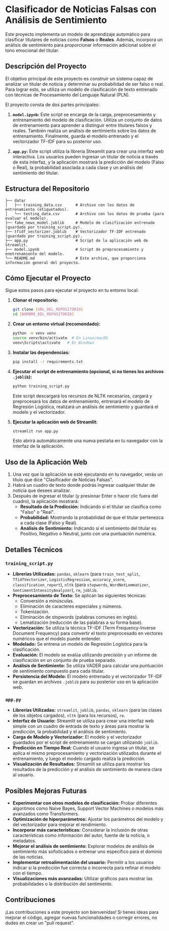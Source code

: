 # Clasificador de Noticias Falsas con Análisis de Sentimiento

Este proyecto implementa un modelo de aprendizaje automático para clasificar titulares de noticias como **Falsos** o **Reales**. Además, incorpora un análisis de sentimiento para proporcionar información adicional sobre el tono emocional del titular.

## Descripción del Proyecto

El objetivo principal de este proyecto es construir un sistema capaz de analizar un titular de noticia y determinar su probabilidad de ser falso o real. Para lograr esto, se utiliza un modelo de clasificación de texto entrenado con técnicas de Procesamiento del Lenguaje Natural (PLN).

El proyecto consta de dos partes principales:

1.  **`model.ipynb`:** Este script se encarga de la carga, preprocesamiento y entrenamiento del modelo de clasificación. Utiliza un conjunto de datos de entrenamiento para aprender a distinguir entre titulares falsos y reales. También realiza un análisis de sentimiento sobre los datos de entrenamiento. Finalmente, guarda el modelo entrenado y el vectorizador TF-IDF para su posterior uso.

2.  **`app.py`:** Este script utiliza la librería Streamlit para crear una interfaz web interactiva. Los usuarios pueden ingresar un titular de noticia a través de esta interfaz, y la aplicación mostrará la predicción del modelo (Falso o Real), la probabilidad asociada a cada clase y un análisis del sentimiento del titular.

## Estructura del Repositorio

```
├── data/
│   ├── training_data.csv      # Archivo con los datos de entrenamiento (etiquetados).
│   └── testing_data.csv       # Archivo con los datos de prueba (para evaluar el modelo).
├── fake_news_model.joblib     # Modelo de clasificación entrenado (guardado por training_script.py).
├── tfidf_vectorizer.joblib    # Vectorizador TF-IDF entrenado (guardado por training_script.py).
├── app.py                     # Script de la aplicación web de Streamlit.
├── model.ipynb                # Script de preprocesamiento y enetrenamiento del modelo.
└── README.md                  # Este archivo, que proporciona información general del proyecto.
```

## Cómo Ejecutar el Proyecto

Sigue estos pasos para ejecutar el proyecto en tu entorno local:

1.  **Clonar el repositorio:**

    ```bash
    git clone [URL_DEL_REPOSITORIO]
    cd [NOMBRE_DEL_REPOSITORIO]
    ```

2.  **Crear un entorno virtual (recomendado):**

    ```bash
    python -m venv venv
    source venv/bin/activate  # En Linux/macOS
    venv\Scripts\activate   # En Windows
    ```

3.  **Instalar las dependencias:**

    ```bash
    pip install -r requirements.txt
    ```

4.  **Ejecutar el script de entrenamiento (opcional, si no tienes los archivos `.joblib`):**

    ```bash
    python training_script.py
    ```

    Este script descargará los recursos de NLTK necesarios, cargará y preprocesará los datos de entrenamiento, entrenará el modelo de Regresión Logística, realizará un análisis de sentimiento y guardará el modelo y el vectorizador.

5.  **Ejecutar la aplicación web de Streamlit:**
    ```bash
    streamlit run app.py
    ```
    Esto abrirá automáticamente una nueva pestaña en tu navegador con la interfaz de la aplicación.

## Uso de la Aplicación Web

1.  Una vez que la aplicación se esté ejecutando en tu navegador, verás un título que dice "Clasificador de Noticias Falsas".
2.  Habrá un cuadro de texto donde podrás ingresar cualquier titular de noticia que desees analizar.
3.  Después de ingresar el titular (y presionar Enter o hacer clic fuera del cuadro), la aplicación mostrará:
    - **Resultado de la Predicción:** Indicando si el titular se clasifica como "Falso" o "Real".
    - **Probabilidad:** Mostrando la probabilidad de que el titular pertenezca a cada clase (Falso y Real).
    - **Análisis de Sentimiento:** Indicando si el sentimiento del titular es Positivo, Negativo o Neutral, junto con una puntuación numérica.

## Detalles Técnicos

### `training_script.py`

- **Librerías Utilizadas:** `pandas`, `sklearn` (para `train_test_split`, `TfidfVectorizer`, `LogisticRegression`, `accuracy_score`, `classification_report`), `nltk` (para `stopwords`, `WordNetLemmatizer`, `SentimentIntensityAnalyzer`), `re`, `joblib`.
- **Preprocesamiento de Texto:** Se aplican las siguientes técnicas:
  - Conversión a minúsculas.
  - Eliminación de caracteres especiales y números.
  - Tokenización.
  - Eliminación de stopwords (palabras comunes en inglés).
  - Lematización (reducción de las palabras a su forma base).
- **Vectorización:** Se utiliza la técnica TF-IDF (Term Frequency-Inverse Document Frequency) para convertir el texto preprocesado en vectores numéricos que el modelo puede entender.
- **Modelado:** Se entrena un modelo de Regresión Logística para la clasificación.
- **Evaluación:** El modelo se evalúa utilizando precisión y un informe de clasificación en un conjunto de prueba separado.
- **Análisis de Sentimiento:** Se utiliza VADER para calcular una puntuación de sentimiento compuesto para cada titular.
- **Persistencia del Modelo:** El modelo entrenado y el vectorizador TF-IDF se guardan en archivos `.joblib` para su posterior uso en la aplicación web.

### `app.py`

- **Librerías Utilizadas:** `streamlit`, `joblib`, `pandas`, `sklearn` (para las clases de los objetos cargados), `nltk` (para los recursos), `re`.
- **Interfaz de Usuario:** Streamlit se utiliza para crear una interfaz web simple con un cuadro de entrada de texto y áreas para mostrar la predicción, la probabilidad y el análisis de sentimiento.
- **Carga de Modelo y Vectorizador:** El modelo y el vectorizador guardados por el script de entrenamiento se cargan utilizando `joblib`.
- **Predicción en Tiempo Real:** Cuando el usuario ingresa un titular, se aplica el mismo preprocesamiento y vectorización utilizados durante el entrenamiento, y luego el modelo cargado realiza la predicción.
- **Visualización de Resultados:** Streamlit se utiliza para mostrar los resultados de la predicción y el análisis de sentimiento de manera clara al usuario.

## Posibles Mejoras Futuras

- **Experimentar con otros modelos de clasificación:** Probar diferentes algoritmos como Naive Bayes, Support Vector Machines o modelos más avanzados como Transformers.
- **Optimización de hiperparámetros:** Ajustar los parámetros del modelo y del vectorizador para mejorar el rendimiento.
- **Incorporar más características:** Considerar la inclusión de otras características como información del autor, fuente de la noticia, o metadatos.
- **Mejorar el análisis de sentimiento:** Explorar modelos de análisis de sentimiento más sofisticados o entrenar uno específico para el dominio de las noticias.
- **Implementar retroalimentación del usuario:** Permitir a los usuarios indicar si la predicción fue correcta o incorrecta para refinar el modelo con el tiempo.
- **Visualizaciones más avanzadas:** Utilizar gráficos para mostrar las probabilidades o la distribución del sentimiento.

## Contribuciones

¡Las contribuciones a este proyecto son bienvenidas! Si tienes ideas para mejorar el código, agregar nuevas funcionalidades o corregir errores, no dudes en crear un "pull request".
